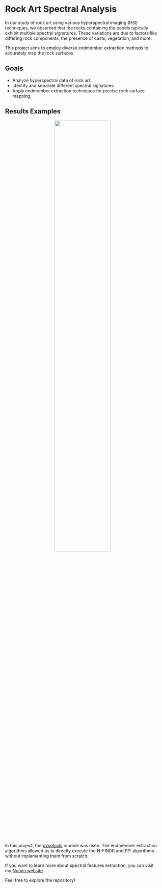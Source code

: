 # Rock Art Spectral Analysis

In our study of rock art using various hyperspectral imaging (HSI) techniques, we observed that the rocks containing the panels typically exhibit multiple spectral signatures. These variations are due to factors like differing rock components, the presence of casts, vegetation, and more.

This project aims to employ diverse endmember extraction methods to accurately map the rock surfaces.

## Goals
- Analyze hyperspectral data of rock art.
- Identify and separate different spectral signatures.
- Apply endmember extraction techniques for precise rock surface mapping.

## Results Examples
<p align="center">
  <img src="https://github.com/YasminaDjelil/Endmember_extraction_of_rock/assets/97749412/f3cfe9bd-9c93-45ea-9983-26ff7f87a060" width="60%">
</p>

In this project, the <a href="https://pysptools.sourceforge.io/eea.html">pysptools</a> module was used. The endmember extraction algorithms allowed us to directly execute the N-FINDR and PPI algorithms without implementing them from scratch.

If you want to learn more about spectral features extraction, you can visit my <a href="https://djelilyasminaferiel.notion.site/Extraction-of-end-member-s-spectra-from-different-types-of-rocks-94e4ed2f562f437084eba5c856e61664" target="_blank">Notion website</a>.

Feel free to explore the repository!
